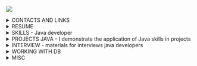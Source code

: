 ![](https://komarev.com/ghpvc/?username=yarmail)<br/>

<details>
<summary>CONTACTS AND LINKS</summary>
Telegram: @YarTsin <br>
Email: yarmail@yandex.ru <br>
Subscribe to Linkedin: https://www.linkedin.com/in/yar-tsin/ <br><br>
</details>

<details>
<summary>RESUME</summary>
I am an experienced Java developer with over 3 years of professional experience in creating 
and maintaining scalable applications. I have deep knowledge in servlet development and Java 
application programming, as well as experience working with popular frameworks such as 
Spring (including Spring Boot, Spring Cloud, and Spring Security). <br>

I specialize in microservices development and am skilled in designing and integrating RESTful APIs. <br>

I confidently utilize CI/CD tools such as Jenkins and GitLab CI/CD, and have experience 
with containerization (Docker) and orchestration systems (Kubernetes). I am also proficient 
with both relational and non-relational databases, including PostgreSQL, MySQL, and MongoDB <br>

I actively use messaging tools such as RabbitMQ and Kafka, and I adhere to Agile/Scrum 
methodologies, which enable me to work effectively in teams and adapt to changes.<br>

In addition to technical skills, I value the importance of communication and collaboration 
within a team and am always ready to share knowledge and experience with colleagues. 
My goal is to create reliable and high-performance solutions that deliver 
value to users and the business.
</details>

<details>
<summary> SKILLS - Java developer</summary>
<br>
<b>AI & Automation:</b><br> 
AI chat: ChatGPT, DeepSeek, Qwen, Perplexity<br><br>

<b>Projects methods:</b> Agile, Scrum, Kanban, Jira<br>

<b>DevOps layer</b><br>
CI: Jenkins, GitLab CI, GitHub Actions, Travis CI (Codecov.io, JaCoCo)<br>
CD: Docker, Docker Compose <br>
Orchestration: Kubernetes(elementary)<br>

<b>Monitoring:</b> Prometheus, Grafana, ELK Stack(elementary)<br>
<b>VCS:</b> Git, GitHub, GitLab, Bitbucket <br>
<b>Build:</b> Maven, Gradle<br>

<b>Front layer(elementary)</b><br> 
frameworks: React, Vue.js (elementary)<br> 
tools: Webpack, npm, Bootstrap 5 (elementary)<br>
basic: HTML5/CSS3, JavaScript (ES6+), jQuery, JSTL, Thymeleaf<br>

<b>Message Brokers:</b> Kafka (Kafka Streams, Kafka Connect), RabbitMQ <br>

<b>Security</b><br>
level 3: Spring Security, OAuth2, JWT (basic)<br>
level 2: SQL injection, XSS, CSRF (elementary)<br>
level 1: JAAS, GSS, Kerberos <br>

<b>Spring Ecosystem</b><br>
microservices: Spring Cloud (Gateway, Config, OpenFeign)<br>
web: Spring WEB (Rest), Spring MVC<br>
base: Spring Framework, Spring Core, Spring Boot<br>

<b>Documentation:</b> Javadoc, Confluence, Swagger(elementary), PlantUML<br> 
<b>Static analysis:</b> SonarQube, Checkstyle, PMD(elementary)<br>

<b>Test</b><br>
level 3: Testcontainers, Selenium(elementary)<br>
level 2: Mockito, JUnit 5, AssertJ<br>
level 1: JUnit 4, Hamcrest <br>

<b>Service layer</b><br>
boilerplate reduction library: Lombok <br>
log: Slf4j, logback, reload4j(log4j), java.util.logging<br>
web scraping, parsing html: Jsoup <br>
Patterns: SOLID, DDD, TDD <br>
Principles: KISS, DRY, YAGNI<br>
Technologies Java:  Stream API, Concurrency, NIO2, OOP, etc.<br>
Java: 8-21 SE, EE (part), Java Core<br>

<b>Db layer</b><br>
tools: pgAdmin, DBeaver, DataGrip<br>
db migration tools: Liquibase, Flyway <br>
ORM: Spring Data JPA, JPQL, JPA Named Queries, Hibernate, HQL<br>
JDBC: jdbcTemplate, JDBC <br>
NoSQL: MongoDB, Redis(elementary)<br>
db: Postgres, H2, HSQLDB, MySQL, Oracle<br>

<b>OS layer</b><br>
tools: top, htop, lsof, ps, systemctl, etc.<br>
OS: Windows, Ubuntu, SintezM(RHEL) <br>

<b>Networking layer</b><br>
tools level 2: WinSCP, Postman, Curl, PuTTY<br>
tools level 1: tcpdump, netstat, traceroute, etc.<br>
protocol: http, https, ssh, tcp/ip, REST, WebSocket, gRPC(elementary)<br>
model: OSI
</details>

<details>
<summary>PROJECTS JAVA - I demonstrate the application of Java skills in projects</summary><br>

<!-- https://github.com/YarTsin/agile_soft_dev --> <!-- https://github.com/YarTsin/jenkins_start -->
[![Readme Card](https://github-readme-stats.vercel.app/api/pin/?username=YarTsin&repo=agile_soft_dev)](https://github.com/YarTsin/agile_soft_dev)
[![Readme Card](https://github-readme-stats.vercel.app/api/pin/?username=YarTsin&repo=jenkins_start)](https://github.com/YarTsin/jenkins_start)

<!-- https://github.com/YarTsin/docker_example --> <!-- https://github.com/YarTsin/docker_compose -->
[![Readme Card](https://github-readme-stats.vercel.app/api/pin/?username=YarTsin&repo=docker_example)](https://github.com/YarTsin/docker_example)
[![Readme Card](https://github-readme-stats.vercel.app/api/pin/?username=YarTsin&repo=docker_compose)](https://github.com/YarTsin/docker_compose)

<!-- https://github.com/YarTsin/kafka_connect -->
[![Readme Card](https://github-readme-stats.vercel.app/api/pin/?username=YarTsin&repo=kafka_connect)](https://github.com/YarTsin/kafka_connect)

<!-- https://github.com/YarTsin/task_back --> <!-- https://github.com/YarTsin/task_micro --> 
[![Readme Card](https://github-readme-stats.vercel.app/api/pin/?username=YarTsin&repo=task_back)](https://github.com/YarTsin/task_back)
[![Readme Card](https://github-readme-stats.vercel.app/api/pin/?username=YarTsin&repo=task_micro)](https://github.com/YarTsin/task_micro)

<!-- https://github.com/YarTsin/microservices_start --> <!-- https://github.com/YarTsin/library -->
[![Readme Card](https://github-readme-stats.vercel.app/api/pin/?username=YarTsin&repo=microservices_start)](https://github.com/YarTsin/microservices_start) 
[![Readme Card](https://github-readme-stats.vercel.app/api/pin/?username=YarTsin&repo=library)](https://github.com/YarTsin/library)
</details>

<details>
<summary>INTERVIEW - materials for interviews java developers</summary>

<!-- https://github.com/YarTsin/interview -->
[![Readme Card](https://github-readme-stats.vercel.app/api/pin/?username=YarTsin&repo=interview)](https://github.com/YarTsin/interview)

<!-- https://github.com/YarTsin/alg_grok --> <!-- https://github.com/YarTsin/alg_acmp -->
[![Readme Card](https://github-readme-stats.vercel.app/api/pin/?username=YarTsin&repo=alg_grok)](https://github.com/YarTsin/alg_grok)
[![Readme Card](https://github-readme-stats.vercel.app/api/pin/?username=YarTsin&repo=alg_acmp)](https://github.com/YarTsin/alg_acmp)

<!-- https://github.com/YarTsin/tinkoff --> <!-- https://github.com/YarTsin/yandex_tasks -->
[![Readme Card](https://github-readme-stats.vercel.app/api/pin/?username=YarTsin&repo=tinkoff)](https://github.com/YarTsin/tinkoff)
[![Readme Card](https://github-readme-stats.vercel.app/api/pin/?username=YarTsin&repo=yandex_tasks)](https://github.com/YarTsin/yandex_tasks)
</details>

<details>
<summary>WORKING WITH DB</summary>

<!-- https://github.com/YarTsin/postgresql_lessons --><!-- https://github.com/YarTsin/postgresql_pgadmin -->
[![Readme Card](https://github-readme-stats.vercel.app/api/pin/?username=YarTsin&repo=postgresql_lessons)](https://github.com/YarTsin/postgresql_lessons)
[![Readme Card](https://github-readme-stats.vercel.app/api/pin/?username=YarTsin&repo=postgresql_pgadmin)](https://github.com/YarTsin/postgresql_pgadmin)
</details>

<details>
<summary>MISC</summary>

<!-- https://github.com/YarTsin/ubuntu --> <!-- https://github.com/YarTsin/collector_script -->
[![Readme Card](https://github-readme-stats.vercel.app/api/pin/?username=YarTsin&repo=ubuntu)](https://github.com/YarTsin/ubuntu)
[![Readme Card](https://github-readme-stats.vercel.app/api/pin/?username=YarTsin&repo=collector_script)](https://github.com/YarTsin/collector_script)
</details>
